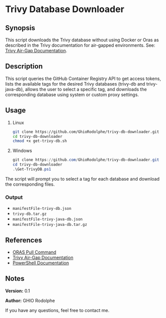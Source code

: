 # Trivy Database Downloader

## Synopsis
This script downloads the Trivy database without using Docker or Oras as described in the Trivy documentation for air-gapped environments. See: [Trivy Air-Gap Documentation](https://aquasecurity.github.io/trivy/v0.42/docs/advanced/air-gap/#transfer-the-db-files-into-the-air-gapped-environment).

## Description
This script queries the GitHub Container Registry API to get access tokens, lists the available tags for the desired Trivy databases (trivy-db and trivy-java-db), allows the user to select a specific tag, and downloads the corresponding database using system or custom proxy settings. 

## Usage
1. Linux
   ```sh
   git clone https://github.com/GhioRodolphe/trivy-db-downloader.git
   cd trivy-db-downloader
   chmod +x get-trivy-db.sh
   ```
2. Windows
   ```powershell
   git clone https://github.com/GhioRodolphe/trivy-db-downloader.git
   cd trivy-db-downloader
   .\Get-TrivyDB.ps1
   ```
The script will prompt you to select a tag for each database and download the corresponding files.

### Output
- `manifestFile-trivy-db.json`
- `trivy-db.tar.gz`
- `manifestFile-trivy-java-db.json`
- `manifestFile-trivy-java-db.tar.gz`

## References
- [ORAS Pull Command](https://oras.land/docs/commands/oras_pull/)
- [Trivy Air-Gap Documentation](https://aquasecurity.github.io/trivy/v0.42/docs/advanced/air-gap/#transfer-the-db-files-into-the-air-gapped-environment)
- [PowerShell Documentation](https://learn.microsoft.com/en-us/powershell/)

## Notes
**Version:** 0.1

**Author:** GHIO Rodolphe

If you have any questions, feel free to contact me.
